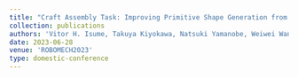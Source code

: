 ```yaml
---
title: "Craft Assembly Task: Improving Primitive Shape Generation from RGB Image via Mesh Templates"
collection: publications
authors: 'Vitor H. Isume, Takuya Kiyokawa, Natsuki Yamanobe, Weiwei Wan, Kensuke Harada'
date: 2023-06-28
venue: 'ROBOMECH2023'
type: domestic-conference
---
```

